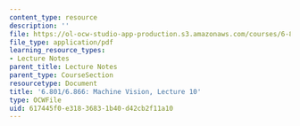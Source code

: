 ```yaml
---
content_type: resource
description: ''
file: https://ol-ocw-studio-app-production.s3.amazonaws.com/courses/6-801-machine-vision-fall-2020/617445f0e31836831b40d42cb2f11a10_MIT6_801F20_lec10.pdf
file_type: application/pdf
learning_resource_types:
- Lecture Notes
parent_title: Lecture Notes
parent_type: CourseSection
resourcetype: Document
title: '6.801/6.866: Machine Vision, Lecture 10'
type: OCWFile
uid: 617445f0-e318-3683-1b40-d42cb2f11a10
---
```

